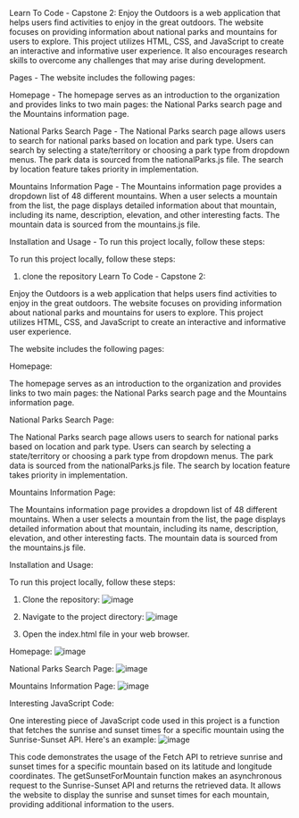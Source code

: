 Learn To Code - Capstone 2: Enjoy the Outdoors is a web application that helps users find activities to enjoy in the great outdoors. The website focuses on providing information about national parks and mountains for users to explore. This project utilizes HTML, CSS, and JavaScript to create an interactive and informative user experience. It also encourages research skills to overcome any challenges that may arise during development.
 
Pages -
The website includes the following pages:
 
Homepage -
The homepage serves as an introduction to the organization and provides links to two main pages: the National Parks search page and the Mountains information page.

 
National Parks Search Page -
The National Parks search page allows users to search for national parks based on location and park type. Users can search by selecting a state/territory or choosing a park type from dropdown menus. The park data is sourced from the nationalParks.js file. The search by location feature takes priority in implementation.
 
Mountains Information Page -
The Mountains information page provides a dropdown list of 48 different mountains. When a user selects a mountain from the list, the page displays detailed information about that mountain, including its name, description, elevation, and other interesting facts. The mountain data is sourced from the mountains.js file.
 
Installation and Usage -
To run this project locally, follow these steps:
 
To run this project locally, follow these steps:

1. clone the repository
Learn To Code - Capstone 2: 

Enjoy the Outdoors is a web application that helps users find activities to enjoy in the great outdoors. The website focuses on providing information about national parks and mountains for users to explore. This project utilizes HTML, CSS, and JavaScript to create an interactive and informative user experience.
 
The website includes the following pages:
 
Homepage:

The homepage serves as an introduction to the organization and provides links to two main pages: the National Parks search page and the Mountains information page.

 
National Parks Search Page:

The National Parks search page allows users to search for national parks based on location and park type. Users can search by selecting a state/territory or choosing a park type from dropdown menus. The park data is sourced from the nationalParks.js file. The search by location feature takes priority in implementation.
 
Mountains Information Page:

The Mountains information page provides a dropdown list of 48 different mountains. When a user selects a mountain from the list, the page displays detailed information about that mountain, including its name, description, elevation, and other interesting facts. The mountain data is sourced from the mountains.js file.
 
Installation and Usage:

To run this project locally, follow these steps:

1. Clone the repository:
 ![image](https://github.com/imalicx/EnjoyTheOutdoors2/assets/130395112/cbcc81f7-f8b5-47c9-a018-fb77fb8c6109)

2. Navigate to the project directory:
 ![image](https://github.com/imalicx/EnjoyTheOutdoors2/assets/130395112/712e7670-0c27-47e6-8495-28d430942224)
3. Open the index.html file in your web browser.
 
 
Homepage:
 ![image](https://github.com/imalicx/EnjoyTheOutdoors2/assets/130395112/34e0d7be-f9b4-44bc-923c-d99b05fb9c12)

National Parks Search Page:
 ![image](https://github.com/imalicx/EnjoyTheOutdoors2/assets/130395112/608cb28d-4ab5-4a36-b57e-6bb19de145cf)

Mountains Information Page:
 ![image](https://github.com/imalicx/EnjoyTheOutdoors2/assets/130395112/f5f419a2-35a7-4141-b1a6-5e41da4fc0da)

 
Interesting JavaScript Code:

One interesting piece of JavaScript code used in this project is a function that fetches the sunrise and sunset times for a specific mountain using the Sunrise-Sunset API. Here's an example:
![image](https://github.com/imalicx/EnjoyTheOutdoors2/assets/130395112/ca47755c-3d44-41d1-8f8f-d6ac832460fc)
 
 This code demonstrates the usage of the Fetch API to retrieve sunrise and sunset times for a specific mountain based on its latitude and longitude coordinates. The getSunsetForMountain function makes an asynchronous request to the Sunrise-Sunset API and returns the retrieved data. It allows the website to display the sunrise and sunset times for each mountain, providing additional information to the users.

